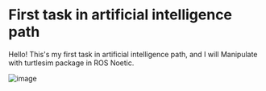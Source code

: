 # First task in artificial intelligence path  
Hello! This's my first task in artificial intelligence path, and I will Manipulate with turtlesim package in ROS Noetic.

![image](https://github.com/user-attachments/assets/0424bb43-723c-4e5f-8dde-1d422ad25191)
